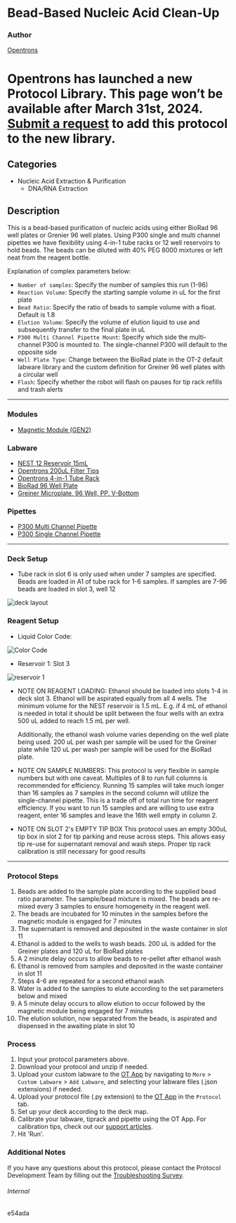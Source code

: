 # Bead-Based Nucleic Acid Clean-Up

### Author
[Opentrons](https://opentrons.com/)


# Opentrons has launched a new Protocol Library. This page won’t be available after March 31st, 2024. [Submit a request](https://docs.google.com/forms/d/e/1FAIpQLSdYYp9QCKow4nn0KlCVsMS3HX0eJ0N9O7-erajKvcpT0lWbSg/viewform) to add this protocol to the new library.

## Categories
* Nucleic Acid Extraction & Purification
	* DNA/RNA Extraction

## Description
This is a bead-based purification of nucleic acids using either BioRad 96 well plates or Grenier 96 well plates. Using P300 single and multi channel pipettes we have flexibility using 4-in-1 tube racks or 12 well reservoirs to hold beads. The beads can be diluted with 40% PEG 8000 mixtures or left neat from the reagent bottle.

Explanation of complex parameters below:
* `Number of samples`: Specify the number of samples this run (1-96)
* `Reaction Volume`: Specify the starting sample volume in uL for the first plate
* `Bead Ratio`: Specify the ratio of beads to sample volume with a float. Default is 1.8
* `Elution Volume`: Specify the volume of elution liquid to use and subsequently transfer to the final plate in uL
* `P300 Multi Channel Pipette Mount`: Specify which side the multi-channel P300 is mounted to. The single-channel P300 will default to the opposite side
* `Well Plate Type`: Change between the BioRad plate in the OT-2 default labware library and the custom definition for Greiner 96 well plates with a circular well
* `Flash`: Specify whether the robot will flash on pauses for tip rack refills and trash alerts

---

### Modules
* [Magnetic Module (GEN2)](https://shop.opentrons.com/collections/hardware-modules/products/magdeck)

### Labware
* [NEST 12 Reservoir 15mL](https://shop.opentrons.com/collections/reservoirs/products/nest-12-well-reservoir-15-ml)
* [Opentrons 200uL Filter Tips](https://shop.opentrons.com/collections/opentrons-tips/products/opentrons-200ul-filter-tips)
* [Opentrons 4-in-1 Tube Rack](https://shop.opentrons.com/4-in-1-tube-rack-set/)
* [BioRad 96 Well Plate](https://www.bio-rad.com/en-us/sku/hsp9601-hard-shell-96-well-pcr-plates-low-profile-thin-wall-skirted-white-clear?ID=hsp9601)
* [Greiner Microplate, 96 Well, PP, V-Bottom](https://shop.gbo.com/en/usa/products/bioscience/microplates/96-well-microplates/96-well-polypropylene-microplates/651201.html)

### Pipettes
* [P300 Multi Channel Pipette](https://shop.opentrons.com/collections/ot-2-robot/products/8-channel-electronic-pipette)
* [P300 Single Channel Pipette](https://shop.opentrons.com/single-channel-electronic-pipette-p20/)

---

### Deck Setup

* Tube rack in slot 6 is only used when under 7 samples are specified. Beads are loaded in A1 of tube rack for 1-6 samples. If samples are 7-96 beads are loaded in slot 3, well 12

![deck layout](https://opentrons-protocol-library-website.s3.amazonaws.com/custom-README-images/e54ada/deck_layout.png)

### Reagent Setup

* Liquid Color Code:

![Color Code](https://opentrons-protocol-library-website.s3.amazonaws.com/custom-README-images/e54ada/liquids.png)

* Reservoir 1: Slot 3

![reservoir 1](https://opentrons-protocol-library-website.s3.amazonaws.com/custom-README-images/e54ada/resv.png)

* NOTE ON REAGENT LOADING:
  Ethanol should be loaded into slots 1-4 in deck slot 3. Ethanol will be aspirated equally from all 4 wells. The minimum volume for the NEST reservoir is 1.5 mL. E.g. if 4 mL of ethanol is needed in total it should be split between the four wells with an extra 500 uL added to reach 1.5 mL per well.

  Additionally, the ethanol wash volume varies depending on the well plate being used. 200 uL per wash per sample will be used for the Greiner plate while 120 uL per wash per sample will be used for the BioRad plate.

* NOTE ON SAMPLE NUMBERS:
  This protocol is very flexible in sample numbers but with one caveat. Multiples of 8 to run full columns is recommended for efficiency. Running 15 samples will take much longer than 16 samples as 7 samples in the second column will utilize the single-channel pipette. This is a trade off of total run time for reagent efficiency. If you want to run 15 samples and are willing to use extra reagent, enter 16 samples and leave the 16th well empty in column 2.

* NOTE ON SLOT 2's EMPTY TIP BOX
  This protocol uses an empty 300uL tip box in slot 2 for tip parking and reuse across steps. This allows easy tip re-use for supernatant removal and wash steps. Proper tip rack calibration is still necessary for good results

---

### Protocol Steps
1. Beads are added to the sample plate according to the supplied bead ratio parameter. The sample/bead mixture is mixed. The beads are re-mixed every 3 samples to ensure homogeneity in the reagent well.
2. The beads are incubated for 10 minutes in the samples before the magnetic module is engaged for 7 minutes
3. The supernatant is removed and deposited in the waste container in slot 11
4. Ethanol is added to the wells to wash beads. 200 uL is added for the Greiner plates and 120 uL for BioRad plates
5. A 2 minute delay occurs to allow beads to re-pellet after ethanol wash
6. Ethanol is removed from samples and deposited in the waste container in slot 11
7. Steps 4-6 are repeated for a second ethanol wash
8. Water is added to the samples to elute according to the set parameters below and mixed
9. A 5 minute delay occurs to allow elution to occur followed by the magnetic module being engaged for 7 minutes
10. The elution solution, now separated from the beads, is aspirated and dispensed in the awaiting plate in slot 10

### Process
1. Input your protocol parameters above.
2. Download your protocol and unzip if needed.
3. Upload your custom labware to the [OT App](https://opentrons.com/ot-app) by navigating to `More` > `Custom Labware` > `Add Labware`, and selecting your labware files (.json extensions) if needed.
4. Upload your protocol file (.py extension) to the [OT App](https://opentrons.com/ot-app) in the `Protocol` tab.
5. Set up your deck according to the deck map.
6. Calibrate your labware, tiprack and pipette using the OT App. For calibration tips, check out our [support articles](https://support.opentrons.com/en/collections/1559720-guide-for-getting-started-with-the-ot-2).
7. Hit 'Run'.

### Additional Notes
If you have any questions about this protocol, please contact the Protocol Development Team by filling out the [Troubleshooting Survey](https://protocol-troubleshooting.paperform.co/).

###### Internal
e54ada
